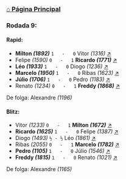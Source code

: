 ### [⌂ Página Principal](https://grupo-de-xadrez.github.io/)

### Rodada 9:

#### Rapid:

* **Milton *(1892)*** `1   -   0` Vitor *(1316)* [↗](https://www.lichess.org/cvAf4XYT) 
* Felipe *(1590)* `0   -   1` **Ricardo *(1771)*** [↗](https://www.lichess.org/jORs1Lx5) 
* **Léo *(1933)*** `1   -   0` Diogo *(1236)* [↗](https://www.lichess.org/bokVjkNU) 
* **Marcelo *(1950)*** `1   -   0` Ribas *(1623)* [↗](https://www.lichess.org/H57Di5PJ) 
* **Júlio *(1706)*** `1   -   0` Pedro *(1183)* [↗](https://www.lichess.org/rROVT2Qw) 
* Renato *(1234)* `0   -   1` **Freddy *(1868)*** [↗](https://www.lichess.org/rxPhGsIN) 

De folga: Alexandre *(1196)*

#### Blitz:

* Vitor *(1233)* `0   -   1` **Milton *(1672)*** [↗](https://www.lichess.org/vf5wM9Rz) 
* **Ricardo *(1625)*** `1   -   0` Felipe *(1387)* [↗](https://www.lichess.org/GY5kET9w) 
* Diogo *(1493)* `½ - ½` Léo *(1861)* [↗](https://www.lichess.org/JAvSCtvm) 
* Ribas *(2055)* `0   -   1` **Marcelo *(1782)*** [↗](https://www.lichess.org/7Y9AzenX) 
* **Pedro *(1105)*** `1   -   0` Júlio *(1546)* [↗](https://www.lichess.org/HIltIKfw) 
* **Freddy *(1815)*** `1   -   0` Renato *(1021)* [↗](https://www.lichess.org/He4kkwh3) 

De folga: Alexandre *(1165)*

